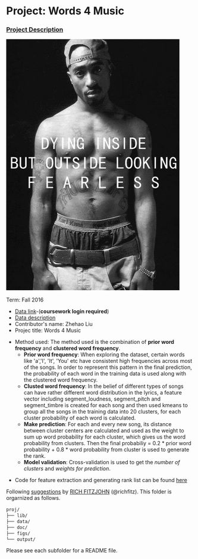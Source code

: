 # Project: Words 4 Music

### [Project Description](doc/project4_desc.md)

![image](figs/2pac.jpg)

Term: Fall 2016

+ [Data link](https://courseworks2.columbia.edu/courses/11849/files/folder/Project_Files?preview=763391)-(**coursework login required**)
+ [Data description](doc/readme.html)
+ Contributor's name: Zhehao Liu
+ Projec title: Words 4 Music
- Method used: The method used is the combination of **prior word frequency** and **clustered word frequency**. 
  - **Prior word frequency**: When exploring the dataset, certain words like 'a','I', 'It', 'You' etc have consistent high frequencies across most of the songs. In order to represent this pattern in the final prediction, the probability of each word in the training data is used along with the clustered word frequency.
  - **Clusted word frequency**: In the belief of different types of songs can have rather different word distribution in the lyrics, a feature vector including segment_loudness, segment_pitch and segment_timbre is created for each song and then used kmeans to group all the songs in the training data into 20 clusters, for each cluster probability of each word is calculated.
  - **Make prediction**: For each and every new song, its distance between cluster centers are calculated and used as the weight to sum up word probability for each cluster, which gives us the word probability from clusters. Then the final probabiliy = 0.2 * prior word probability + 0.8 * word probability from cluster is used to generate the rank.
  - **Model validation**: Cross-validation is used to get the _number of clusters_ and _weights for prediction_.

+ Code for feature extraction and generating rank list can be found [here](lib/) 

Following [suggestions](http://nicercode.github.io/blog/2013-04-05-projects/) by [RICH FITZJOHN](http://nicercode.github.io/about/#Team) (@richfitz). This folder is orgarnized as follows.

```
proj/
├── lib/
├── data/
├── doc/
├── figs/
└── output/
```

Please see each subfolder for a README file.
